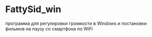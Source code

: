 # FattySid_win
программа для регулировки громкости в Windows и постановки фильмов на паузу со смартфона по WiFi
